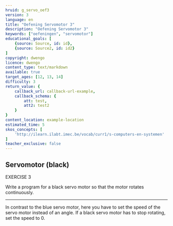 ```yaml
---
hruid: g_servo_oef3
version: 3
language: en
title: "Oefening Servomotor 3"
description: "Oefening Servomotor 3"
keywords: ["oefeningen", "servomotor"]
educational_goals: [
    {source: Source, id: id}, 
    {source: Source2, id: id2}
]
copyright: dwengo
licence: dwengo
content_type: text/markdown
available: true
target_ages: [12, 13, 14]
difficulty: 3
return_value: {
    callback_url: callback-url-example,
    callback_schema: {
        att: test,
        att2: test2
    }
}
content_location: example-location
estimated_time: 5
skos_concepts: [
    'http://ilearn.ilabt.imec.be/vocab/curr1/s-computers-en-systemen'
]
teacher_exclusive: false
---
```

## Servomotor (black)

EXERCISE 3

Write a program for a black servo motor so that the motor rotates continuously.

***

<div class="alert alert-box alert-success">
In contrast to the blue servo motor, here you have to set the speed of the servo motor instead of an angle. If a black servo motor has to stop rotating, set the speed to 0.
</div>